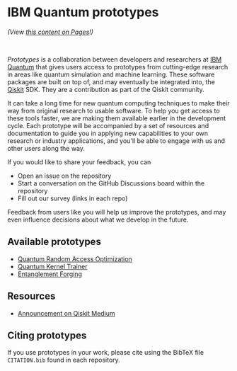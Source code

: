 # IBM Quantum prototypes

_(View [this content on Pages](https://qiskit-community.github.io/prototypes/)!)_

<br>

_Prototypes_ is a collaboration between developers and researchers at [IBM Quantum] that gives users access to prototypes from cutting-edge research in areas like quantum simulation and machine learning. These software packages are built on top of, and may eventually be integrated into, the [Qiskit] SDK. They are a contribution as part of the Qiskit community.

It can take a long time for new quantum computing techniques to make their way from original research to usable software. To help you get access to these tools faster, we are making them available earlier in the development cycle. Each prototype will be accompanied by a set of resources and documentation to guide you in applying new capabilities to your own research or industry applications, and you'll be able to engage with us and other users along the way. 

[Qiskit]: https://github.com/Qiskit
[IBM Quantum]: https://www.ibm.com/quantum-computing/

If you would like to share your feedback, you can

- Open an issue on the repository
- Start a conversation on the GitHub Discussions board within the repository
- Fill out our survey (links in each repo)

Feedback from users like you will help us improve the prototypes, and may even influence decisions about what we develop in the future.


## Available prototypes

- [Quantum Random Access Optimization](https://github.com/qiskit-community/prototype-qrao)
- [Quantum Kernel Trainer](https://github.com/qiskit-community/prototype-quantum-kernel-training)
- [Entanglement Forging](https://github.com/qiskit-community/prototype-entanglement-forging)

## Resources

- [Announcement on Qiskit Medium](https://medium.com/qiskit/try-out-the-latest-advances-in-quantum-computing-with-ibm-quantum-prototypes-11f51124cb61)

## Citing prototypes

If you use prototypes in your work, please cite using the BibTeX file `CITATION.bib` found in each repository.
